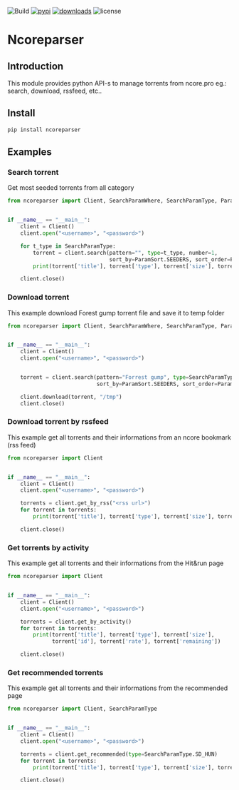 ![Build](https://img.shields.io/github/workflow/status/radaron/ncoreparser/Python%20application?style=for-the-badge)
[![pypi](https://img.shields.io/pypi/v/ncoreparser?style=for-the-badge)](https://pypi.org/project/ncoreparser/)
[![downloads](https://img.shields.io/pypi/dm/ncoreparser?style=for-the-badge)](https://pypi.org/project/ncoreparser/)
![license](https://img.shields.io/github/license/radaron/ncoreparser?style=for-the-badge)

# Ncoreparser

## Introduction

This module provides python API-s to manage torrents from ncore.pro eg.: search, download, rssfeed, etc..


## Install


``` bash
pip install ncoreparser
```

## Examples



### Search torrent
Get most seeded torrents from all category

``` python
from ncoreparser import Client, SearchParamWhere, SearchParamType, ParamSort, ParamSeq


if __name__ == "__main__":
    client = Client()
    client.open("<username>", "<password>")

    for t_type in SearchParamType:
        torrent = client.search(pattern="", type=t_type, number=1,
                                sort_by=ParamSort.SEEDERS, sort_order=ParamSeq.DECREASING)[0]
        print(torrent['title'], torrent['type'], torrent['size'], torrent['id'])

    client.close()
```

### Download torrent
This example download Forest gump torrent file and save it to temp folder

``` python
from ncoreparser import Client, SearchParamWhere, SearchParamType, ParamSort, ParamSeq


if __name__ == "__main__":
    client = Client()
    client.open("<username>", "<password>")


    torrent = client.search(pattern="Forrest gump", type=SearchParamType.SD_HUN, number=1,
                            sort_by=ParamSort.SEEDERS, sort_order=ParamSeq.DECREASING)[0]

    client.download(torrent, "/tmp")
    client.close()
```

### Download torrent by rssfeed
This example get all torrents and their informations from an ncore bookmark (rss feed)

``` python
from ncoreparser import Client


if __name__ == "__main__":
    client = Client()
    client.open("<username>", "<password>")

    torrents = client.get_by_rss("<rss url>")
    for torrent in torrents:
        print(torrent['title'], torrent['type'], torrent['size'], torrent['id'])

    client.close()
```

### Get torrents by activity
This example get all torrents and their informations from the Hit&run page

``` python
from ncoreparser import Client


if __name__ == "__main__":
    client = Client()
    client.open("<username>", "<password>")

    torrents = client.get_by_activity()
    for torrent in torrents:
        print(torrent['title'], torrent['type'], torrent['size'],
              torrent['id'], torrent['rate'], torrent['remaining'])

    client.close()
```

### Get recommended torrents
This example get all torrents and their informations from the recommended page

``` python
from ncoreparser import Client, SearchParamType


if __name__ == "__main__":
    client = Client()
    client.open("<username>", "<password>")

    torrents = client.get_recommended(type=SearchParamType.SD_HUN)
    for torrent in torrents:
        print(torrent['title'], torrent['type'], torrent['size'], torrent['id'])

    client.close()
```

